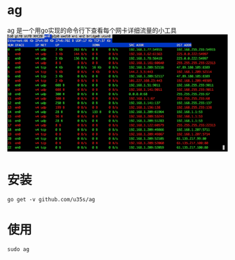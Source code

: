 # ag
ag 是一个用go实现的命令行下查看每个网卡详细流量的小工具
![](./screen.png)

# 安装

```golang
go get -v github.com/u35s/ag
```

# 使用
```
sudo ag
```